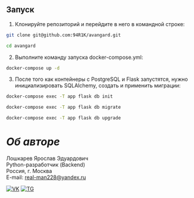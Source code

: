 ## __Запуск__
1. Клонируйте репозиторий и перейдите в него в командной строке:
```bash
git clone git@github.com:94R1K/avangard.git
```
```bash
cd avangard
```

2. Выполните команду запуска docker-compose.yml:
```bash
docker-compose up -d
```

3. После того как контейнеры с PostgreSQL и Flask запустятся, нужно инициализировать SQLAlchemy, создать и применить миграции:
```bash
docker-compose exec -T app flask db init
```
```bash
docker-compose exec -T app flask db migrate
```
```bash
docker-compose exec -T app flask db upgrade
```

# ___Об авторе___
Лошкарев Ярослав Эдуардович \
Python-разработчик (Backend) \
Россия, г. Москва \
E-mail: real-man228@yandex.ru

[![VK](https://img.shields.io/badge/Вконтакте-%232E87FB.svg?&style=for-the-badge&logo=vk&logoColor=white)](https://vk.com/yalluv)
[![TG](https://img.shields.io/badge/Telegram-2CA5E0?style=for-the-badge&logo=telegram&logoColor=white)](https://t.me/yallluv)